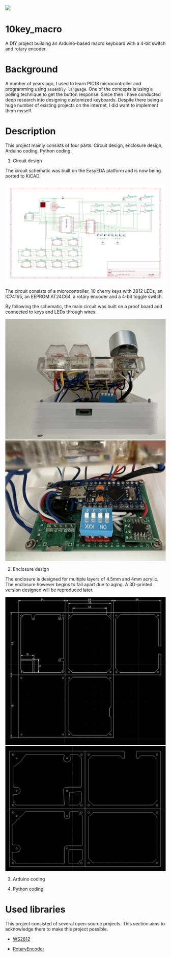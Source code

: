<img src="README images/arduino_macro.gif"/>

# 10key_macro
A DIY project building an Arduino-based macro keyboard with a 4-bit switch and rotary encoder.

# Background

<!-- The reason for creating this project/ -->
<!-- the why this project is important -->

A number of years ago, I used to learn PIC18 microcontroller and programming using `assembly language`. One of the concepts is using a polling technique to get the button response. Since then I have conducted deep research into designing customized keyboards. Despite there being a huge number of existing projects on the internet, I did want to implement them myself.


# Description

<!-- Describe what it is and what it is included -->

This project mainly consists of four parts. Circuit design, enclosure design, Arduino coding, Python coding.

1. Circuit design

The circuit schematic was built on the EasyEDA platform and is now being ported to KiCAD.

<img src="./Circuit design/SCH_10-key-marco_2024-03-20.svg" style="background:white;">

The circuit consists of a microcontroller, 10 cherry keys with 2812 LEDs, an IC74165, an EEPROM AT24C64, a rotary encoder and a 4-bit toggle switch.

By following the schematic, the main circuit was built on a proof board and connected to keys and LEDs through wires.

<img src="./README images/PCB1.JPG"/>
<img src="./README images/PCB2.JPG"/>




2. Enclosure design

The enclosure is designed for multiple layers of 4.5mm and 4mm acrylic. The enclosure however begins to fall apart due to aging. A 3D-printed version designed will be reproduced later.

<img src="./Enclosure design/CAD1.png">
<img src="./Enclosure design/CAD2.png">




3. Arduino coding





4. Python coding 






# Used libraries
This project consisted of several open-source projects. This section aims to acknowledge them to make this project possible.

- [WS2812](https://github.com/cpldcpu/light_ws2812)

- [RotaryEncoder](https://github.com/mathertel/RotaryEncoder/)
